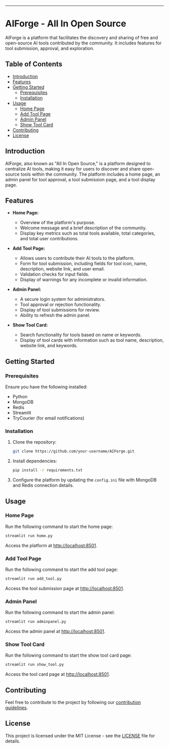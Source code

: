 ---

# AIForge - All In Open Source

AIForge is a platform that facilitates the discovery and sharing of free and open-source AI tools contributed by the community. It includes features for tool submission, approval, and exploration.

## Table of Contents

- [Introduction](#introduction)
- [Features](#features)
- [Getting Started](#getting-started)
  - [Prerequisites](#prerequisites)
  - [Installation](#installation)
- [Usage](#usage)
  - [Home Page](#home-page)
  - [Add Tool Page](#add-tool-page)
  - [Admin Panel](#admin-panel)
  - [Show Tool Card](#show-tool-card)
- [Contributing](#contributing)
- [License](#license)

## Introduction

AIForge, also known as "All In Open Source," is a platform designed to centralize AI tools, making it easy for users to discover and share open-source tools within the community. The platform includes a home page, an admin panel for tool approval, a tool submission page, and a tool display page.

## Features

- **Home Page:**
  - Overview of the platform's purpose.
  - Welcome message and a brief description of the community.
  - Display key metrics such as total tools available, total categories, and total user contributions.

- **Add Tool Page:**
  - Allows users to contribute their AI tools to the platform.
  - Form for tool submission, including fields for tool icon, name, description, website link, and user email.
  - Validation checks for input fields.
  - Display of warnings for any incomplete or invalid information.

- **Admin Panel:**
  - A secure login system for administrators.
  - Tool approval or rejection functionality.
  - Display of tool submissions for review.
  - Ability to refresh the admin panel.

- **Show Tool Card:**
  - Search functionality for tools based on name or keywords.
  - Display of tool cards with information such as tool name, description, website link, and keywords.

## Getting Started

### Prerequisites

Ensure you have the following installed:

- Python
- MongoDB
- Redis
- Streamlit
- TryCourier (for email notifications)

### Installation

1. Clone the repository:

   ```bash
   git clone https://github.com/your-username/AIForge.git
   ```

2. Install dependencies:

   ```bash
   pip install -r requirements.txt
   ```

3. Configure the platform by updating the `config.ini` file with MongoDB and Redis connection details.

## Usage

### Home Page

Run the following command to start the home page:

```bash
streamlit run home.py
```

Access the platform at [http://localhost:8501](http://localhost:8501).

### Add Tool Page

Run the following command to start the add tool page:

```bash
streamlit run add_tool.py
```

Access the tool submission page at [http://localhost:8501](http://localhost:8501).

### Admin Panel

Run the following command to start the admin panel:

```bash
streamlit run adminpanel.py
```

Access the admin panel at [http://localhost:8501](http://localhost:8501).

### Show Tool Card

Run the following command to start the show tool card page:

```bash
streamlit run show_tool.py
```

Access the tool card page at [http://localhost:8501](http://localhost:8501).

## Contributing

Feel free to contribute to the project by following our [contribution guidelines](CONTRIBUTING.md).

## License

This project is licensed under the MIT License - see the [LICENSE](LICENSE) file for details.
